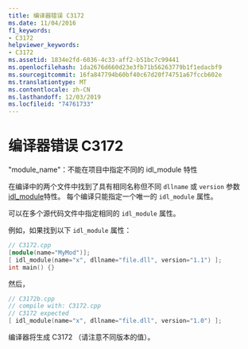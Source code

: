 ```yaml
---
title: 编译器错误 C3172
ms.date: 11/04/2016
f1_keywords:
- C3172
helpviewer_keywords:
- C3172
ms.assetid: 1834e2fd-6036-4c33-aff2-b51bc7c99441
ms.openlocfilehash: 1da2676d660d23e3fb71b56263779b1f1edacbf9
ms.sourcegitcommit: 16fa847794b60bf40c67d20f74751a67fccb602e
ms.translationtype: MT
ms.contentlocale: zh-CN
ms.lasthandoff: 12/03/2019
ms.locfileid: "74761733"
---
```

# <a name="compiler-error-c3172"></a>编译器错误 C3172

"module_name"：不能在项目中指定不同的 idl_module 特性

在编译中的两个文件中找到了具有相同名称但不同 `dllname` 或 `version` 参数[idl_module](../../windows/idl-module.md)特性。 每个编译只能指定一个唯一的 `idl_module` 属性。

可以在多个源代码文件中指定相同的 `idl_module` 属性。

例如，如果找到以下 `idl_module` 属性：

```cpp
// C3172.cpp
[module(name="MyMod")];
[ idl_module(name="x", dllname="file.dll", version="1.1") ];
int main() {}
```

然后，

```cpp
// C3172b.cpp
// compile with: C3172.cpp
// C3172 expected
[ idl_module(name="x", dllname="file.dll", version="1.0") ];
```

编译器将生成 C3172 （请注意不同版本的值）。

